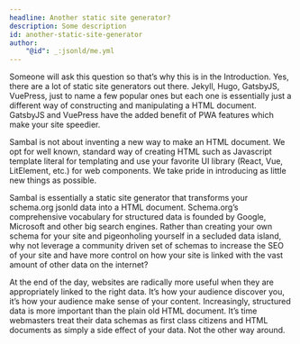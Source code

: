 ```yaml
---
headline: Another static site generator?
description: Some description
id: another-static-site-generator
author:
    "@id": _:jsonld/me.yml
---
```

Someone will ask this question so that’s why this is in the Introduction.  Yes, there are a lot of static site generators out there.  Jekyll, Hugo, GatsbyJS, VuePress, just to name a few popular ones but each one is essentially just a different way of constructing and manipulating a HTML document.  GatsbyJS and VuePress have the added benefit of PWA features which make your site speedier.

Sambal is not about inventing a new way to make an HTML document.  We opt for well known, standard way of creating HTML such as Javascript template literal for templating and use your favorite UI library (React, Vue, LitElement, etc.) for web components.  We take pride in introducing as little new things as possible.  

Sambal is essentially a static site generator that transforms your schema.org jsonld data into a HTML document. Schema.org’s comprehensive vocabulary for structured data is founded by Google, Microsoft and other big search engines.  Rather than creating your own schema for your site and pigeonholing yourself in a secluded data island, why not leverage a community driven set of schemas to increase the SEO of your site and have more control on how your site is linked with the vast amount of other data on the internet? 

At the end of the day, websites are radically more useful when they are appropriately linked to the right data.  It’s how your audience discover you, it’s how your audience make sense of your content.  Increasingly, structured data is more important than the plain old HTML document.  It’s time webmasters treat their data schemas as first class citizens and HTML documents as simply a side effect of your data.  Not the other way around.
